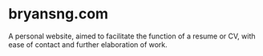 # bryansng.com

A personal website, aimed to facilitate the function of a resume or CV, with ease of contact and further elaboration of work.

<!-- ![Alt text](./readme-resources/img/overview.png "Preview") -->

<!-- &nbsp;
## Characteristics
- Photography gallery lazy-loads.
- Footer Icons were created using SVGs.
- Google Firebase is used as the backend (for Photography and Contact).
- Website was built using Plain HTML, CSS and Javascript with some Google Firebase code. -->

<!-- &nbsp;
## Pages
### Homepage
![Alt text](./readme-resources/img/1_Home.png "Homepage")

&nbsp;
### Projects
![Alt text](./readme-resources/img/2_Projects.png "Projects")

&nbsp;
### About
![Alt text](./readme-resources/img/3_About.jpg "About")

&nbsp;
### Resume
![Alt text](./readme-resources/img/4_Resume.png "Resume")

&nbsp;
### Photography
![Alt text](./readme-resources/img/5_Photography.jpg "Photography")

&nbsp;
### Contact
![Alt text](./readme-resources/img/6_Contact.png "Contact") -->